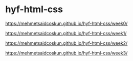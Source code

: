# hyf-html-css

https://mehmetsaidcoskun.github.io/hyf-html-css/week0/

https://mehmetsaidcoskun.github.io/hyf-html-css/week1/

https://mehmetsaidcoskun.github.io/hyf-html-css/week2/

https://mehmetsaidcoskun.github.io/hyf-html-css/week3/
